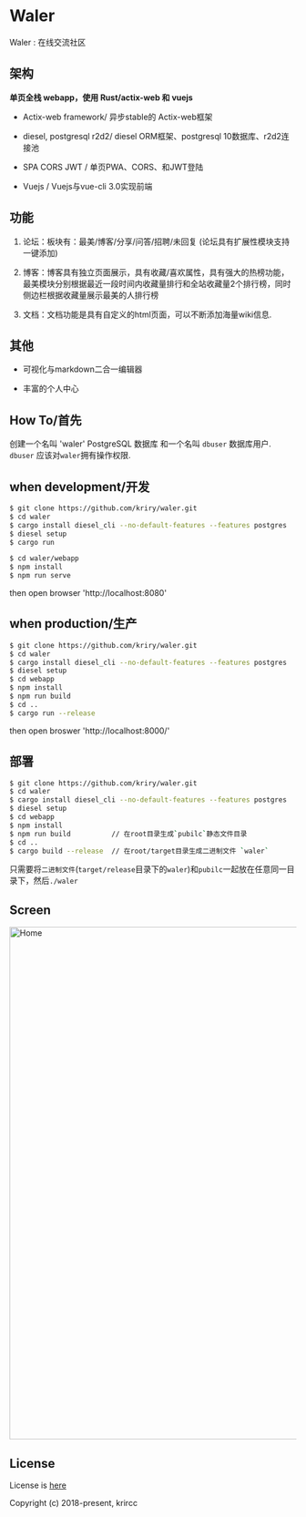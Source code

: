 # Waler

Waler : 在线交流社区

## 架构

 **单页全栈 webapp，使用 Rust/actix-web 和 vuejs**

- Actix-web framework/ 异步stable的 Actix-web框架

- diesel, postgresql r2d2/ diesel ORM框架、postgresql 10数据库、r2d2连接池

- SPA CORS JWT / 单页PWA、CORS、和JWT登陆

- Vuejs / Vuejs与vue-cli 3.0实现前端

## 功能

1. 论坛：板块有：最美/博客/分享/问答/招聘/未回复 (论坛具有扩展性模块支持一键添加)

2. 博客：博客具有独立页面展示，具有收藏/喜欢属性，具有强大的热榜功能，最美模块分别根据最近一段时间内收藏量排行和全站收藏量2个排行榜，同时侧边栏根据收藏量展示最美的人排行榜

3. 文档：文档功能是具有自定义的html页面，可以不断添加海量wiki信息.

## 其他

- 可视化与markdown二合一编辑器

- 丰富的个人中心

## How To/首先

创建一个名叫 'waler' PostgreSQL 数据库 和一个名叫 `dbuser` 数据库用户.  `dbuser` 应该对`waler`拥有操作权限.

## when development/开发

```bash
$ git clone https://github.com/kriry/waler.git
$ cd waler
$ cargo install diesel_cli --no-default-features --features postgres
$ diesel setup
$ cargo run

$ cd waler/webapp
$ npm install
$ npm run serve
```

then open browser 'http://localhost:8080'

## when production/生产

```bash
$ git clone https://github.com/kriry/waler.git
$ cd waler
$ cargo install diesel_cli --no-default-features --features postgres
$ diesel setup
$ cd webapp
$ npm install
$ npm run build
$ cd ..
$ cargo run --release
```

then open broswer 'http://localhost:8000/'

## 部署

```bash
$ git clone https://github.com/kriry/waler.git
$ cd waler
$ cargo install diesel_cli --no-default-features --features postgres
$ diesel setup
$ cd webapp
$ npm install
$ npm run build          // 在root目录生成`pubilc`静态文件目录
$ cd ..
$ cargo build --release  // 在root/target目录生成二进制文件 `waler`
```

只需要将`二进制文件`(`target/release`目录下的`waler`)和`pubilc`一起放在任意同一目录下，然后`./waler`

## Screen

<img alt="Home" width="900" src="https://raw.githubusercontent.com/kriry/waler/master/waler.png">

## License

License is [here](https://github.com/kriry/waler/blob/master/LICENSE)

Copyright (c) 2018-present, krircc
